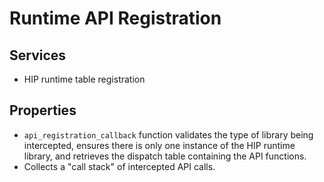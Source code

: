 # Runtime API Registration

## Services

- HIP runtime table registration

## Properties

- `api_registration_callback` function validates the type of library being intercepted, ensures there is only one instance of the HIP runtime library, and retrieves the dispatch table containing the API functions.
- Collects a "call stack" of intercepted API calls.
